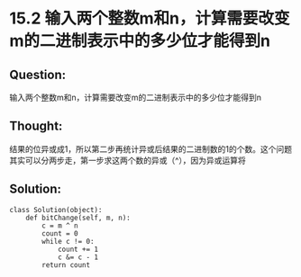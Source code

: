 # 15.2 输入两个整数m和n，计算需要改变m的二进制表示中的多少位才能得到n

## Question:

输入两个整数m和n，计算需要改变m的二进制表示中的多少位才能得到n

## Thought:

结果的位异或成1，所以第二步再统计异或后结果的二进制数的1的个数。这个问题其实可以分两步走，第一步求这两个数的异或（^），因为异或运算将

## Solution:

```text
class Solution(object):
    def bitChange(self, m, n):
        c = m ^ n
        count = 0
        while c != 0:
            count += 1
            c &= c - 1
        return count
```

